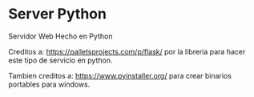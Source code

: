 # Server Python
Servidor Web Hecho en Python

Creditos a: https://palletsprojects.com/p/flask/ por la libreria para hacer este tipo de servicio en python.

Tambien creditos a: https://www.pyinstaller.org/ para crear binarios portables para windows.
